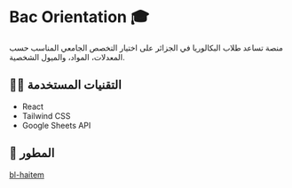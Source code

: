 # Bac Orientation 🎓

منصة تساعد طلاب البكالوريا في الجزائر على اختيار التخصص الجامعي المناسب حسب المعدلات، المواد، والميول الشخصية.

## 👨‍💻 التقنيات المستخدمة
- React
- Tailwind CSS
- Google Sheets API

## 🧠 المطور
[bl-haitem](https://github.com/bl-haitem)
